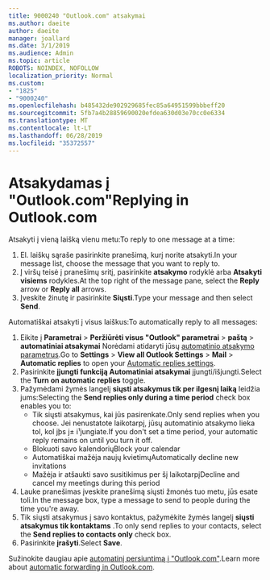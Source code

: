 ```yaml
---
title: 9000240 "Outlook.com" atsakymai
ms.author: daeite
author: daeite
manager: joallard
ms.date: 3/1/2019
ms.audience: Admin
ms.topic: article
ROBOTS: NOINDEX, NOFOLLOW
localization_priority: Normal
ms.custom:
- "1825"
- "9000240"
ms.openlocfilehash: b485432de902929685fec85a64951599bbbeff20
ms.sourcegitcommit: 5fb7a4b28859690020efdea630d03e70cc0e6334
ms.translationtype: MT
ms.contentlocale: lt-LT
ms.lasthandoff: 06/28/2019
ms.locfileid: "35372557"
---
```

# <a name="replying-in-outlookcom"></a><span data-ttu-id="45704-102">Atsakydamas į "Outlook.com"</span><span class="sxs-lookup"><span data-stu-id="45704-102">Replying in Outlook.com</span></span>

<span data-ttu-id="45704-103">Atsakyti į vieną laišką vienu metu:</span><span class="sxs-lookup"><span data-stu-id="45704-103">To reply to one message at a time:</span></span>

1. <span data-ttu-id="45704-104">El. laiškų sąraše pasirinkite pranešimą, kurį norite atsakyti.</span><span class="sxs-lookup"><span data-stu-id="45704-104">In your message list, choose the message that you want to reply to.</span></span>
2. <span data-ttu-id="45704-105">Į viršų teisė į pranešimų sritį, pasirinkite **atsakymo** rodyklė arba **Atsakyti visiems** rodykles.</span><span class="sxs-lookup"><span data-stu-id="45704-105">At the top right of the message pane, select the **Reply** arrow or **Reply all** arrows.</span></span>
3. <span data-ttu-id="45704-106">Įveskite žinutę ir pasirinkite **Siųsti**.</span><span class="sxs-lookup"><span data-stu-id="45704-106">Type your message and then select **Send**.</span></span>

<span data-ttu-id="45704-107">Automatiškai atsakyti į visus laiškus:</span><span class="sxs-lookup"><span data-stu-id="45704-107">To automatically reply to all messages:</span></span>

1. <span data-ttu-id="45704-108">Eikite į **Parametrai** > **Peržiūrėti visus "Outlook" parametrai** > **paštą** > **automatiniai atsakymai** Norėdami atidaryti jūsų [automatinio atsakymo parametrus](https://outlook.live.com/mail/options/mail/automaticReplies).</span><span class="sxs-lookup"><span data-stu-id="45704-108">Go to **Settings** > **View all Outlook Settings** > **Mail** > **Automatic replies** to open your [Automatic replies settings](https://outlook.live.com/mail/options/mail/automaticReplies).</span></span>
2. <span data-ttu-id="45704-109">Pasirinkite **įjungti funkciją Automatiniai atsakymai** įjungti/išjungti.</span><span class="sxs-lookup"><span data-stu-id="45704-109">Select the **Turn on automatic replies** toggle.</span></span>
3. <span data-ttu-id="45704-110">Pažymėdami žymės langelį **siųsti atsakymus tik per ilgesnį laiką** leidžia jums:</span><span class="sxs-lookup"><span data-stu-id="45704-110">Selecting the **Send replies only during a time period** check box enables you to:</span></span>
    - <span data-ttu-id="45704-111">Tik siųsti atsakymus, kai jūs pasirenkate.</span><span class="sxs-lookup"><span data-stu-id="45704-111">Only send replies when you choose.</span></span> <span data-ttu-id="45704-112">Jei nenustatote laikotarpį, jūsų automatinio atsakymo lieka tol, kol jþs j± i¹jungiate.</span><span class="sxs-lookup"><span data-stu-id="45704-112">If you don't set a time period, your automatic reply remains on until you turn it off.</span></span>
    - <span data-ttu-id="45704-113">Blokuoti savo kalendorių</span><span class="sxs-lookup"><span data-stu-id="45704-113">Block your calendar</span></span>
    - <span data-ttu-id="45704-114">Automatiškai mažėja naujų kvietimų</span><span class="sxs-lookup"><span data-stu-id="45704-114">Automatically decline new invitations</span></span>
    - <span data-ttu-id="45704-115">Mažėja ir atšaukti savo susitikimus per šį laikotarpį</span><span class="sxs-lookup"><span data-stu-id="45704-115">Decline and cancel my meetings during this period</span></span>
4. <span data-ttu-id="45704-116">Lauke pranešimas įveskite pranešimą siųsti žmonės tuo metu, jūs esate toli.</span><span class="sxs-lookup"><span data-stu-id="45704-116">In the message box, type a message to send to people during the time you're away.</span></span>
5. <span data-ttu-id="45704-117">Tik siųsti atsakymus į savo kontaktus, pažymėkite žymės langelį **siųsti atsakymus tik kontaktams** .</span><span class="sxs-lookup"><span data-stu-id="45704-117">To only send replies to your contacts, select the **Send replies to contacts only** check box.</span></span>
6. <span data-ttu-id="45704-118">Pasirinkite **įrašyti**.</span><span class="sxs-lookup"><span data-stu-id="45704-118">Select **Save**.</span></span>

<span data-ttu-id="45704-119">Sužinokite daugiau apie [automatinį persiuntimą į "Outlook.com"](https://support.office.com/article/14614626-9855-48dc-a986-dec81d07b1a0).</span><span class="sxs-lookup"><span data-stu-id="45704-119">Learn more about [automatic forwarding in Outlook.com](https://support.office.com/article/14614626-9855-48dc-a986-dec81d07b1a0).</span></span>